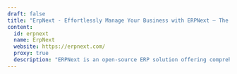 ```yaml
---
draft: false
title: "ErpNext - Effortlessly Manage Your Business with ERPNext – The Open-Source ERP Solution"
content:
  id: erpnext
  name: ErpNext
  website: https://erpnext.com/
  proxy: true
  description: "ERPNext is an open-source ERP solution offering comprehensive tools for accounting, billing, inventory, and more, empowering businesses to streamline operations and boost efficiency."
---
```

